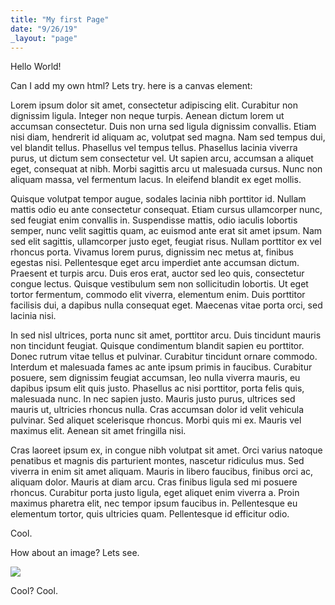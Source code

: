 ```yaml
---
title: "My first Page"
date: "9/26/19"
_layout: "page"
---
```

Hello World!

Can I add my own html?  Lets try.  here is a canvas element:

Lorem ipsum dolor sit amet, consectetur adipiscing elit. Curabitur non dignissim ligula. Integer non neque turpis. Aenean dictum lorem ut accumsan consectetur. Duis non urna sed ligula dignissim convallis. Etiam nisi diam, hendrerit id aliquam ac, volutpat sed magna. Nam sed tempus dui, vel blandit tellus. Phasellus vel tempus tellus. Phasellus lacinia viverra purus, ut dictum sem consectetur vel. Ut sapien arcu, accumsan a aliquet eget, consequat at nibh. Morbi sagittis arcu ut malesuada cursus. Nunc non aliquam massa, vel fermentum lacus. In eleifend blandit ex eget mollis.

Quisque volutpat tempor augue, sodales lacinia nibh porttitor id. Nullam mattis odio eu ante consectetur consequat. Etiam cursus ullamcorper nunc, sed feugiat enim convallis in. Suspendisse mattis, odio iaculis lobortis semper, nunc velit sagittis quam, ac euismod ante erat sit amet ipsum. Nam sed elit sagittis, ullamcorper justo eget, feugiat risus. Nullam porttitor ex vel rhoncus porta. Vivamus lorem purus, dignissim nec metus at, finibus egestas nisi. Pellentesque eget arcu imperdiet ante accumsan dictum. Praesent et turpis arcu. Duis eros erat, auctor sed leo quis, consectetur congue lectus. Quisque vestibulum sem non sollicitudin lobortis. Ut eget tortor fermentum, commodo elit viverra, elementum enim. Duis porttitor facilisis dui, a dapibus nulla consequat eget. Maecenas vitae porta orci, sed lacinia nisi.

In sed nisl ultrices, porta nunc sit amet, porttitor arcu. Duis tincidunt mauris non tincidunt feugiat. Quisque condimentum blandit sapien eu porttitor. Donec rutrum vitae tellus et pulvinar. Curabitur tincidunt ornare commodo. Interdum et malesuada fames ac ante ipsum primis in faucibus. Curabitur posuere, sem dignissim feugiat accumsan, leo nulla viverra mauris, eu dapibus ipsum elit quis justo. Phasellus ac nisi porttitor, porta felis quis, malesuada nunc. In nec sapien justo. Mauris justo purus, ultrices sed mauris ut, ultricies rhoncus nulla. Cras accumsan dolor id velit vehicula pulvinar. Sed aliquet scelerisque rhoncus. Morbi quis mi ex. Mauris vel maximus elit. Aenean sit amet fringilla nisi.

Cras laoreet ipsum ex, in congue nibh volutpat sit amet. Orci varius natoque penatibus et magnis dis parturient montes, nascetur ridiculus mus. Sed viverra in enim sit amet aliquam. Mauris in libero faucibus, finibus orci ac, aliquam dolor. Mauris at diam arcu. Cras finibus ligula sed mi posuere rhoncus. Curabitur porta justo ligula, eget aliquet enim viverra a. Proin maximus pharetra elit, nec tempor ipsum faucibus in. Pellentesque eu elementum tortor, quis ultricies quam. Pellentesque id efficitur odio.

<canvas id="test_term"></canvas>

Cool.

How about an image?  Lets see.

<img src="../img/cat.jpg" style="">

Cool? Cool.

